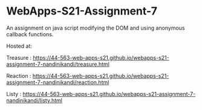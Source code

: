 # WebApps-S21-Assignment-7
An assignment on java script modifying the DOM and using anonymous callback functions.


Hosted at: 

Treasure : https://44-563-web-apps-s21.github.io/webapps-s21-assignment-7-nandinikandi/treasure.html


Reaction : https://44-563-web-apps-s21.github.io/webapps-s21-assignment-7-nandinikandi/reaction.html


Listy : https://44-563-web-apps-s21.github.io/webapps-s21-assignment-7-nandinikandi/listy.html

